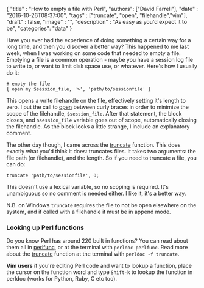 
  {
    "title"  : "How to empty a file with Perl",
    "authors": ["David Farrell"],
    "date"   : "2016-10-26T08:37:00",
    "tags"   : ["truncate", "open", "filehandle","vim"],
    "draft"  : false,
    "image"  : "",
    "description" : "As easy as you'd expect it to be",
    "categories": "data"
  }

Have you ever had the experience of doing something a certain way for a long time, and then you discover a better way? This happened to me last week, when I was working on some code that needed to empty a file. Emptying a file is a common operation - maybe you have a session log file to write to, or want to limit disk space use, or whatever. Here's how I usually do it:

``` prettyprint
# empty the file
{ open my $session_file, '>', 'path/to/sessionfile' }
```

This opens a write filehandle on the file, effectively setting it's length to zero. I put the call to [open](http://perldoc.perl.org/functions/open.html) between curly braces in order to minimize the scope of the filehandle, `$session_file`. After that statement, the block closes, and `$session_file` variable goes out of scope, automatically closing the filehandle. As the block looks a little strange, I include an explanatory comment.

The other day though, I came across the [truncate](http://perldoc.perl.org/functions/truncate/html) function. This does exactly what you'd think it does: truncates files. It takes two arguments: the file path (or filehandle), and the length. So if you need to truncate a file, you can do:

``` prettyprint
truncate 'path/to/sessionfile', 0;
```

This doesn't use a lexical variable, so no scoping is required. It's unambiguous so no comment is needed either. I like it, it's a better way.

N.B. on Windows `truncate` requires the file to not be open elsewhere on the system, and if called with a filehandle it must be in append mode.

### Looking up Perl functions

Do you know Perl has around 220 built in functions? You can read about them all in [perlfunc](http://perldoc.perl.org/perlfunc.html), or at the terminal with `perldoc perlfunc`. Read more about the [truncate](http://perldoc.perl.org/functions/truncate/html) function at the terminal with `perldoc -f truncate`.

**Vim users** if you're editing Perl code and want to lookup a function, place the cursor on the function word and type `Shift-k` to lookup the function in perldoc (works for Python, Ruby, C etc too).
